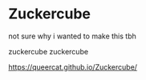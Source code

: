 # Zuckercube
not sure why i wanted to make this tbh

zuckercube
zuckercube

https://queercat.github.io/Zuckercube/
